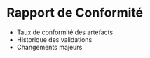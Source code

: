 # Rapport de Conformité

- Taux de conformité des artefacts
- Historique des validations
- Changements majeurs
